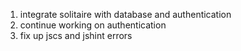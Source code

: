 1. integrate solitaire with database and authentication
1. continue working on authentication
1. fix up jscs and jshint errors
